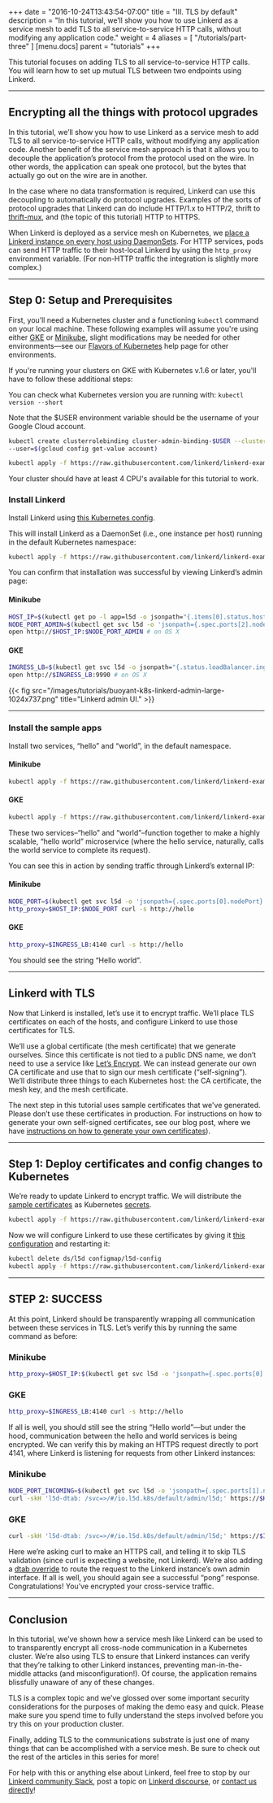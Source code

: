 +++
date = "2016-10-24T13:43:54-07:00"
title = "III. TLS by default"
description = "In this tutorial, we’ll show you how to use Linkerd as a service mesh to add TLS to all service-to-service HTTP calls, without modifying any application code."
weight = 4
aliases = [
  "/tutorials/part-three"
]
[menu.docs]
  parent = "tutorials"
+++

This tutorial focuses on adding TLS to all service-to-service HTTP calls. You
will learn how to set up mutual TLS between two endpoints using Linkerd.

---

## Encrypting all the things with protocol upgrades

In this tutorial, we’ll show you how to use Linkerd as a service mesh to add TLS
to all service-to-service HTTP calls, without modifying any application code.
Another benefit of the service mesh approach is that it allows you to decouple
the application’s protocol from the protocol used on the wire. In other words,
the application can speak one protocol, but the bytes that actually go out on
the wire are in another.

In the case where no data transformation is required, Linkerd can use this
decoupling to automatically do protocol upgrades. Examples of the sorts of
protocol upgrades that Linkerd can do include HTTP/1.x to HTTP/2, thrift to
[thrift-mux](http://twitter.github.io/finagle/guide/Protocols.html#mux), and
(the topic of this tutorial) HTTP to HTTPS.

When Linkerd is deployed as a service mesh on Kubernetes, we
[place a Linkerd instance on every host using DaemonSets](/1/tutorials/part-two/).
For HTTP services, pods can send HTTP traffic to their host-local Linkerd by
using the `http_proxy` environment variable. (For non-HTTP traffic the
integration is slightly more complex.)

---

## Step 0: Setup and Prerequisites

First, you’ll need a Kubernetes cluster and a functioning `kubectl` command on
your local machine. These following examples will assume you're using either
[GKE](https://cloud.google.com/kubernetes-engine/docs/how-to/creating-a-container-cluster)
or [Minikube](https://kubernetes.io/docs/tasks/tools/install-minikube/),
slight modifications may be needed for other environments—see our
[Flavors of Kubernetes](https://discourse.linkerd.io/t/flavors-of-kubernetes/53)
help page for other environments.

If you're running your clusters on GKE with Kubernetes v.1.6 or later, you'll
have to follow these additional steps:

You can check what Kubernetes version you are running with:
`kubectl version --short`

Note that the $USER environment variable should be the username of your Google
Cloud account.

```bash
kubectl create clusterrolebinding cluster-admin-binding-$USER --clusterrole=cluster-admin
--user=$(gcloud config get-value account)

kubectl apply -f https://raw.githubusercontent.com/linkerd/linkerd-examples/master/k8s-daemonset/k8s/linkerd-rbac.yml
```

Your cluster should have at least 4 CPU's available for this tutorial to work.

### Install Linkerd

Install Linkerd using [this Kubernetes config](https://raw.githubusercontent.com/linkerd/linkerd-examples/master/k8s-daemonset/k8s/linkerd.yml).

This will install Linkerd as a DaemonSet (i.e., one instance per host) running
in the default Kubernetes namespace:

```bash
kubectl apply -f https://raw.githubusercontent.com/linkerd/linkerd-examples/master/k8s-daemonset/k8s/linkerd.yml
```

You can confirm that installation was successful by viewing Linkerd’s admin page:

#### Minikube

```bash
HOST_IP=$(kubectl get po -l app=l5d -o jsonpath="{.items[0].status.hostIP}")
NODE_PORT_ADMIN=$(kubectl get svc l5d -o 'jsonpath={.spec.ports[2].nodePort}')
open http://$HOST_IP:$NODE_PORT_ADMIN # on OS X
```

#### GKE

```bash
INGRESS_LB=$(kubectl get svc l5d -o jsonpath="{.status.loadBalancer.ingress[0].*}")
open http://$INGRESS_LB:9990 # on OS X
```

{{< fig src="/images/tutorials/buoyant-k8s-linkerd-admin-large-1024x737.png"
title="Linkerd admin UI." >}}

---

### Install the sample apps

Install two services, “hello” and “world”, in the default namespace.

#### Minikube

```bash
kubectl apply -f https://raw.githubusercontent.com/linkerd/linkerd-examples/master/k8s-daemonset/k8s/hello-world-legacy.yml
```

#### GKE

```bash
kubectl apply -f https://raw.githubusercontent.com/linkerd/linkerd-examples/master/k8s-daemonset/k8s/hello-world.yml
```

These two services–“hello” and “world”–function together to make a highly scalable,
“hello world” microservice (where the hello service, naturally, calls the world
service to complete its request).

You can see this in action by sending traffic through Linkerd’s external IP:

#### Minikube

```bash
NODE_PORT=$(kubectl get svc l5d -o 'jsonpath={.spec.ports[0].nodePort}')
http_proxy=$HOST_IP:$NODE_PORT curl -s http://hello
```

#### GKE

```bash
http_proxy=$INGRESS_LB:4140 curl -s http://hello
```

You should see the string “Hello world”.

---

## Linkerd with TLS

Now that Linkerd is installed, let’s use it to encrypt traffic. We’ll place TLS
certificates on each of the hosts, and configure Linkerd to use those
certificates for TLS.

We’ll use a global certificate (the mesh certificate) that we generate ourselves.
Since this certificate is not tied to a public DNS name, we don’t need to use a
service like [Let’s Encrypt](https://letsencrypt.org/). We can instead generate
our own CA certificate and use that to sign our mesh certificate (“self-signing”).
We’ll distribute three things to each Kubernetes host: the CA certificate, the
mesh key, and the mesh certificate.

The next step in this tutorial uses sample certificates that we've generated.
Please don’t use these certificates in production. For instructions on how to
generate your own self-signed certificates, see our blog post, where we have
[instructions on how to generate your own certificates](https://buoyant.io/transparent-tls-with-linkerd/#generating-certificates)).

---

## Step 1: Deploy certificates and config changes to Kubernetes

We’re ready to update Linkerd to encrypt traffic. We will distribute the
[sample certificates](https://raw.githubusercontent.com/linkerd/linkerd-examples/master/k8s-daemonset/k8s/certificates.yml)
as Kubernetes [secrets](https://kubernetes.io/docs/concepts/configuration/secret/).

```bash
kubectl apply -f https://raw.githubusercontent.com/linkerd/linkerd-examples/master/k8s-daemonset/k8s/certificates.yml
```

Now we will configure Linkerd to use these certificates by giving it
[this configuration](https://raw.githubusercontent.com/linkerd/linkerd-examples/master/k8s-daemonset/k8s/linkerd-tls.yml)
and restarting it:

```bash
kubectl delete ds/l5d configmap/l5d-config
kubectl apply -f https://raw.githubusercontent.com/linkerd/linkerd-examples/master/k8s-daemonset/k8s/linkerd-tls.yml
```

---

## STEP 2: SUCCESS

At this point, Linkerd should be transparently wrapping all communication
between these services in TLS. Let’s verify this by running the same command as
before:

### Minikube

```bash
http_proxy=$HOST_IP:$(kubectl get svc l5d -o 'jsonpath={.spec.ports[0].nodePort}') curl -s http://hello
```

### GKE

```bash
http_proxy=$INGRESS_LB:4140 curl -s http://hello
```

If all is well, you should still see the string “Hello world”—but under the hood,
communication between the hello and world services is being encrypted. We can
verify this by making an HTTPS request directly to port 4141, where Linkerd is
listening for requests from other Linkerd instances:

### Minikube

```bash
NODE_PORT_INCOMING=$(kubectl get svc l5d -o 'jsonpath={.spec.ports[1].nodePort}')
curl -skH 'l5d-dtab: /svc=>/#/io.l5d.k8s/default/admin/l5d;' https://$HOST_IP:$NODE_PORT_INCOMING/admin/ping
```

### GKE

```bash
curl -skH 'l5d-dtab: /svc=>/#/io.l5d.k8s/default/admin/l5d;' https://$INGRESS_LB:4141/admin/ping
```

Here we’re asking curl to make an HTTPS call, and telling it to skip TLS
validation (since curl is expecting a website, not Linkerd). We’re also adding a
[dtab override](https://linkerd.io/features/routing/#per-request-routing) to
route the request to the Linkerd instance’s own admin interface. If all is well,
you should again see a successful “pong” response. Congratulations! You’ve
encrypted your cross-service traffic.

---

## Conclusion

In this tutorial, we’ve shown how a service mesh like Linkerd can be used to to
transparently encrypt all cross-node communication in a Kubernetes cluster.
We’re also using TLS to ensure that Linkerd instances can verify that they’re
talking to other Linkerd instances, preventing man-in-the-middle attacks (and
misconfiguration!). Of course, the application remains blissfully unaware of
any of these changes.

TLS is a complex topic and we’ve glossed over some important security
considerations for the purposes of making the demo easy and quick. Please make
sure you spend time to fully understand the steps involved before you try this
on your production cluster.

Finally, adding TLS to the communications substrate is just one of many things
that can be accomplished with a service mesh. Be sure to check out the rest of
the articles in this series for more!

For help with this or anything else about Linkerd, feel free to stop by our
[Linkerd community Slack](http://slack.linkerd.io/), post a topic on
[Linkerd discourse](https://discourse.linkerd.io/), or
[contact us directly](https://linkerd.io/overview/help/)!
